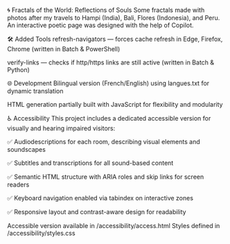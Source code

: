 🌀 Fractals of the World: Reflections of Souls
Some fractals made with photos after my travels to Hampi (India), Bali, Flores (Indonesia), and Peru. 
An interactive poetic page was designed with the help of Copilot.

🛠️ Added Tools
refresh-navigators — forces cache refresh in Edge, Firefox, Chrome (written in Batch & PowerShell)

verify-links — checks if http/https links are still active (written in Batch & Python)

🌐 Development
Bilingual version (French/English) using langues.txt for dynamic translation

HTML generation partially built with JavaScript for flexibility and modularity

♿ Accessibility
This project includes a dedicated accessible version for visually and hearing impaired visitors:

✅ Audiodescriptions for each room, describing visual elements and soundscapes

✅ Subtitles and transcriptions for all sound-based content

✅ Semantic HTML structure with ARIA roles and skip links for screen readers

✅ Keyboard navigation enabled via tabindex on interactive zones

✅ Responsive layout and contrast-aware design for readability

Accessible version available in /accessibility/access.html Styles defined in /accessibility/styles.css